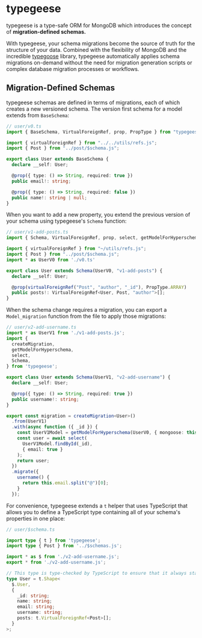 # typegeese

typegeese is a type-safe ORM for MongoDB which introduces the concept of **migration-defined schemas.**

With typegeese, your schema migrations become the source of truth for the structure of your data. Combined with the flexibility of MongoDB and the incredible [typegoose](https://github.com/typegoose/typegoose) library, typegeese automatically applies schema migrations on-demand without the need for migration generation scripts or complex database migration processes or workflows.

## Migration-Defined Schemas

typegeese schemas are defined in terms of migrations, each of which creates a new versioned schema. The version first schema for a model extends from `BaseSchema`:

```typescript
// user/v0.ts
import { BaseSchema, VirtualForeignRef, prop, PropType } from "typegeese";

import { virtualForeignRef } from "../../utils/refs.js";
import { Post } from "../post/$schema.js";

export class User extends BaseSchema {
  declare __self: User;

  @prop({ type: () => String, required: true })
  public email!: string;

  @prop({ type: () => String, required: false })
  public name!: string | null;
}
```

When you want to add a new property, you extend the previous version of your schema using typegeese's `Schema` function:

```typescript
// user/v1-add-posts.ts
import { Schema, VirtualForeignRef, prop, select, getModelForHyperschema } from "typegeese";

import { virtualForeignRef } from "~/utils/refs.js";
import { Post } from "../post/$schema.js";
import * as UserV0 from './v0.ts'

export class User extends Schema(UserV0, "v1-add-posts") {
  declare __self: User;

  @prop(virtualForeignRef("Post", "author", "_id"), PropType.ARRAY)
  public posts!: VirtualForeignRef<User, Post, "author">[];
}
```

When the schema change requires a migration, you can export a `Model_migration` function from the file to apply those migrations:

```typescript
// user/v2-add-username.ts
import * as UserV1 from './v1-add-posts.js';
import {
  createMigration,
  getModelForHyperschema,
  select,
  Schema,
} from 'typegeese';

export class User extends Schema(UserV1, "v2-add-username") {
  declare __self: User;

  @prop({ type: () => String, required: true })
  public username!: string;
}

export const migration = createMigration<User>()
  .from(UserV1)
  .with(async function ({ _id }) {
    const UserV1Model = getModelForHyperschema(UserV0, { mongoose: this.mongoose });
    const user = await select(
      UserV1Model.findById(_id),
      { email: true }
    );
    return user;
  })
  .migrate({
    username() {
      return this.email.split("@")[0];
    }
  });
```

For convenience, typegeese extends a `t` helper that uses TypeScript that allows you to define a TypeScript type containing all of your schema's properties in one place:

```typescript
// user/$schema.ts

import type { t } from 'typegeese';
import type { Post } from '../$schemas.js';

import * as $ from './v2-add-username.js';
export * from './v2-add-username.js';

// This type is type-checked by TypeScript to ensure that it always stays up to date with every new migration
type User = t.Shape<
  $.User,
  {
    _id: string;
    name: string;
    email: string;
    username: string;
    posts: t.VirtualForeignRef<Post>[];
  }
>;
```
